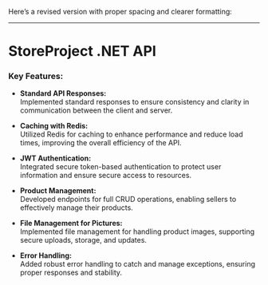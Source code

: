 Here’s a revised version with proper spacing and clearer formatting:

---

# StoreProject .NET API

### Key Features:

- **Standard API Responses:**  
  Implemented standard responses to ensure consistency and clarity in communication between the client and server.

- **Caching with Redis:**  
  Utilized Redis for caching to enhance performance and reduce load times, improving the overall efficiency of the API.

- **JWT Authentication:**  
  Integrated secure token-based authentication to protect user information and ensure secure access to resources.

- **Product Management:**  
  Developed endpoints for full CRUD operations, enabling sellers to effectively manage their products.

- **File Management for Pictures:**  
  Implemented file management for handling product images, supporting secure uploads, storage, and updates.

- **Error Handling:**  
  Added robust error handling to catch and manage exceptions, ensuring proper responses and stability.

